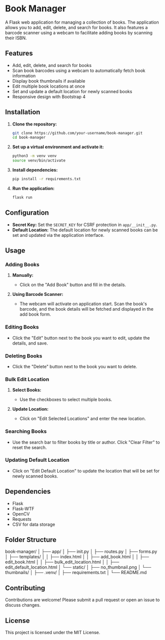 # Book Manager

A Flask web application for managing a collection of books. The application allows you to add, edit, delete, and search for books. It also features a barcode scanner using a webcam to facilitate adding books by scanning their ISBN.

## Features

- Add, edit, delete, and search for books
- Scan book barcodes using a webcam to automatically fetch book information
- Display book thumbnails if available
- Edit multiple book locations at once
- Set and update a default location for newly scanned books
- Responsive design with Bootstrap 4

## Installation

1. **Clone the repository:**
    ```sh
    git clone https://github.com/your-username/book-manager.git
    cd book-manager
    ```

2. **Set up a virtual environment and activate it:**
    ```sh
    python3 -m venv venv
    source venv/bin/activate
    ```

3. **Install dependencies:**
    ```sh
    pip install -r requirements.txt
    ```

4. **Run the application:**
    ```sh
    flask run
    ```

## Configuration

- **Secret Key:** Set the `SECRET_KEY` for CSRF protection in `app/__init__.py`.
- **Default Location:** The default location for newly scanned books can be set and updated via the application interface.

## Usage

### Adding Books

1. **Manually:**
    - Click on the "Add Book" button and fill in the details.
    
2. **Using Barcode Scanner:**
    - The webcam will activate on application start. Scan the book's barcode, and the book details will be fetched and displayed in the add book form.

### Editing Books

- Click the "Edit" button next to the book you want to edit, update the details, and save.

### Deleting Books

- Click the "Delete" button next to the book you want to delete.

### Bulk Edit Location

1. **Select Books:**
    - Use the checkboxes to select multiple books.

2. **Update Location:**
    - Click on "Edit Selected Locations" and enter the new location.

### Searching Books

- Use the search bar to filter books by title or author. Click "Clear Filter" to reset the search.

### Updating Default Location

- Click on "Edit Default Location" to update the location that will be set for newly scanned books.

## Dependencies

- Flask
- Flask-WTF
- OpenCV
- Requests
- CSV for data storage

## Folder Structure

book-manager/
│
├── app/
│ ├── init.py
│ ├── routes.py
│ ├── forms.py
│ ├── templates/
│ │ ├── index.html
│ │ ├── add_book.html
│ │ ├── edit_book.html
│ │ ├── bulk_edit_location.html
│ │ ├── edit_default_location.html
│ └── static/
│ ├── no_thumbnail.png
│ └── thumbnails/
│
├── .venv/
│
├── requirements.txt
│
└── README.md


## Contributing

Contributions are welcome! Please submit a pull request or open an issue to discuss changes.

## License

This project is licensed under the MIT License.
